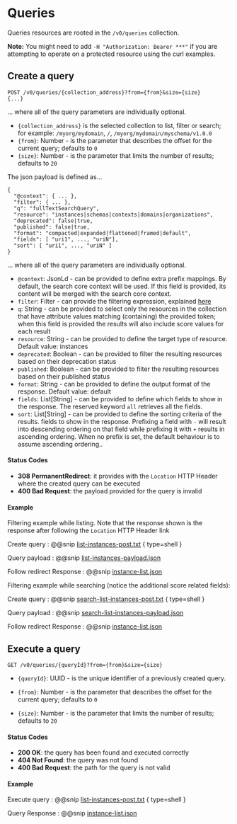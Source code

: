 # Queries

Queries resources are rooted in the `/v0/queries` collection. 

**Note:** You might need to add `-H "Authorization: Bearer ***"` if you are attempting to operate on a protected resource using the curl examples.

## Create a query
```
POST /v0/queries/{collection_address}?from={from}&size={size}
{...}
```
... where all of the query parameters are individually optional.

- `{collection_address}` is the selected collection to list, filter or search; for example: `/myorg/mydomain`, `/`,
`/myorg/mydomain/myschema/v1.0.0`
- `{from}`: Number - is the parameter that describes the offset for the current query; defaults to `0`
- `{size}`: Number - is the parameter that limits the number of results; defaults to `20`

The json payload is defined as...
```
{
  "@context": { ... },
  "filter": { ... },
  "q": "fullTextSearchQuery",
  "resource": "instances|schemas|contexts|domains|organizations",
  "deprecated": false|true,
  "published": false|true,
  "format": "compacted|expanded|flattened|framed|default",
  "fields": [ "uri1", ..., "uriN"],
  "sort": [ "uri1", ..., "uriN" ]
}
```

... where all of the query parameters are individually optional.

- `@context`: JsonLd - can be provided to define extra prefix mappings. By default, the search core context will be used. If this field is provided, its content will be merged with the search core context.
- `filter`: Filter - can provide the filtering expression, explained [here](./operating-on-resources.html#filter-expressions)
- `q`: String - can be provided to select only the resources in the collection that have
       attribute values matching (containing) the provided token; when this field is provided the results will also include
       score values for each result
- `resource`: String - can be provided to define the target type of resource. Default value: instances
- `deprecated`: Boolean - can be provided to filter the resulting resources based on their deprecation status
- `published`: Boolean - can be provided to filter the resulting resources based on their published status
- `format`: String - can be provided to define the output format of the response. Default value: default
- `fields`: List[String] - can be provided to define which fields to show in the response. The reserved keyword `all` retrieves all the fields.
- `sort`: List[String] - can be provided to define the sorting criteria of the results. fields to show in the response.
          Prefixing a field with `-` will result into descending ordering on that field while prefixing it with `+` results in ascending ordering. When no prefix is set, the default behaviour is to assume ascending ordering..

#### Status Codes

- **308 PermanentRedirect**: it provides with the `Location` HTTP Header where the created query can be executed
- **400 Bad Request**: the payload provided for the query is invalid

#### Example

Filtering example while listing. Note that the response shown is the response after following the `Location` HTTP Header link

Create query
: @@snip [list-instances-post.txt](../assets/api-reference/list-instances-post.txt) { type=shell }

Query payload
: @@snip [list-instances-payload.json](../assets/api-reference/list-instances-payload.json)

Follow redirect Response
:   @@snip [instance-list.json](../assets/api-reference/instance-list.json)

Filtering example while searching (notice the additional score related fields):

Create query
: @@snip [search-list-instances-post.txt](../assets/api-reference/search-list-instances-post.txt) { type=shell }

Query payload
: @@snip [search-list-instances-payload.json](../assets/api-reference/search-list-instances-payload.json)

Follow redirect Response
:   @@snip [instance-list.json](../assets/api-reference/instance-search-list.json)



## Execute a query

```
GET /v0/queries/{queryId}?from={from}&size={size}
```

- `{queryId}`: UUID - is the unique identifier of a previously created query.

- `{from}`: Number - is the parameter that describes the offset for the current query; defaults to `0`
- `{size}`: Number - is the parameter that limits the number of results; defaults to `20`

#### Status Codes

- **200 OK**: the query has been found and executed correctly
- **404 Not Found**: the query was not found
- **400 Bad Request**: the path for the query is not valid

#### Example

Execute query
: @@snip [list-instances-post.txt](../assets/api-reference/list-instances-post.txt) { type=shell }


Query Response
:   @@snip [instance-list.json](../assets/api-reference/instance-list.json)
